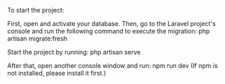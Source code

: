 To start the project:

First, open and activate your database. Then, go to the Laravel project's console and run the following command to execute the migration:
php artisan migrate:fresh

Start the project by running:
php artisan serve

After that, open another console window and run:
npm run dev
(If npm is not installed, please install it first.)

